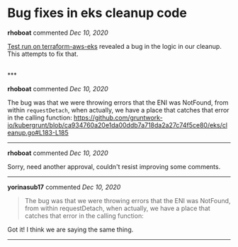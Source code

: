 # Bug fixes in eks cleanup code

**rhoboat** commented *Dec 10, 2020*

[Test run on terraform-aws-eks](https://app.circleci.com/pipelines/github/gruntwork-io/terraform-aws-eks/1270/workflows/505c8244-9b25-476d-8cbb-8d6006cb65d4/jobs/5936/artifacts) revealed a bug in the logic in our cleanup. This attempts to fix that.


<br />
***


**rhoboat** commented *Dec 10, 2020*

The bug was that we were throwing errors that the ENI was NotFound, from within `requestDetach`, when actually, we have a place that catches that error in the calling function:
https://github.com/gruntwork-io/kubergrunt/blob/ca934760a20e1da00ddb7a718da2a27c74f5ce80/eks/cleanup.go#L183-L185
***

**rhoboat** commented *Dec 10, 2020*

Sorry, need another approval, couldn't resist improving some comments.
***

**yorinasub17** commented *Dec 10, 2020*

> The bug was that we were throwing errors that the ENI was NotFound, from within requestDetach, when actually, we have a place that catches that error in the calling function:

Got it! I think we are saying the same thing.
***

